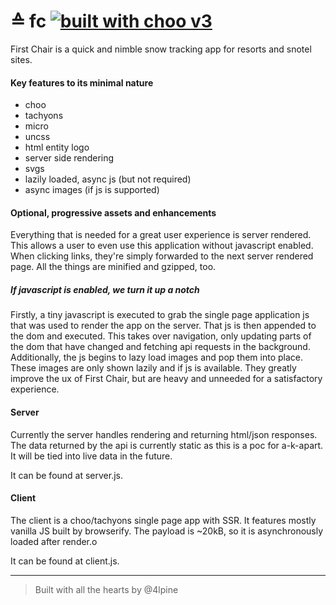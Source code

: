 # ≙ fc [![built with choo v3](https://img.shields.io/badge/built%20with%20choo-v3-ffc3e4.svg?style=flat-square)](https://github.com/yoshuawuyts/choo)

First Chair is a quick and nimble snow tracking app for resorts and snotel sites.

#### Key features to its minimal nature

- choo
- tachyons
- micro
- uncss
- html entity logo
- server side rendering
- svgs
- lazily loaded, async js (but not required)
- async images (if js is supported)

#### Optional, progressive assets and enhancements

Everything that is needed for a great user experience is server rendered.
This allows a user to even use this application without javascript enabled.
When clicking links, they're simply forwarded to the next server rendered page.
All the things are minified and gzipped, too.

##### If javascript _is_ enabled, we turn it up a notch

Firstly, a tiny javascript is executed to grab the single page application js that was used to render the app on the server.
That js is then appended to the dom and executed.
This takes over navigation, only updating parts of the dom that have changed and fetching api requests in the background.
Additionally, the js begins to lazy load images and pop them into place.
These images are only shown lazily and if js is available.
They greatly improve the ux of First Chair, but are heavy and unneeded for a satisfactory experience.

#### Server

Currently the server handles rendering and returning html/json responses.
The data returned by the api is currently static as this is a poc for a-k-apart.
It will be tied into live data in the future.

It can be found at server.js.

#### Client

The client is a choo/tachyons single page app with SSR.
It features mostly vanilla JS built by browserify.
The payload is ~20kB, so it is asynchronously loaded after render.o

It can be found at client.js.

***

> Built with all the hearts by @4lpine
